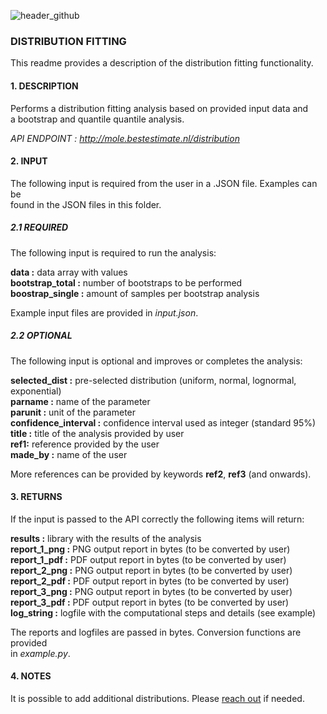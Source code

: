 ![header_github](https://bestestimate.nl/images/header_github.png)

### **DISTRIBUTION FITTING**

This readme provides a description of the distribution fitting functionality.

#### **1. DESCRIPTION**

Performs a distribution fitting analysis based on provided input data and   
a bootstrap and quantile quantile analysis.

*API ENDPOINT : http://mole.bestestimate.nl/distribution*

#### **2. INPUT**

The following input is required from the user in a .JSON file. Examples can be   
found in the JSON files in this folder.

##### **2.1 REQUIRED**

The following input is required to run the analysis:

**data :**  data array with values   
**bootstrap_total :** number of bootstraps to be performed   
**boostrap_single :** amount of samples per bootstrap analysis

Example input files are provided in *input.json*.

##### **2.2 OPTIONAL**

The following input is optional and improves or completes the analysis:

**selected_dist :** pre-selected distribution (uniform, normal, lognormal, exponential)   
**parname :** name of the parameter   
**parunit :** unit of the parameter   
**confidence_interval :** confidence interval used as integer (standard 95%)   
**title :** title of the analysis provided by user     
**ref1:** reference provided by the user    
**made_by :** name of the user  

More references can be provided by keywords **ref2**, **ref3** (and onwards).

#### **3. RETURNS**

If the input is passed to the API correctly the following items will return:

**results :** library with the results of the analysis   
**report_1_png :** PNG output report in bytes (to be converted by user)   
**report_1_pdf :** PDF output report in bytes (to be converted by user)   
**report_2_png :** PNG output report in bytes (to be converted by user)   
**report_2_pdf :** PDF output report in bytes (to be converted by user)   
**report_3_png :** PNG output report in bytes (to be converted by user)   
**report_3_pdf :** PDF output report in bytes (to be converted by user)   
**log_string :** logfile with the computational steps and details (see example)

The reports and logfiles are passed in bytes. Conversion functions are provided   
in *example.py*.

#### **4. NOTES**

It is possible to add additional distributions. Please [reach out](https://bestestimate.nl/menu_reach_out.html) if needed.
